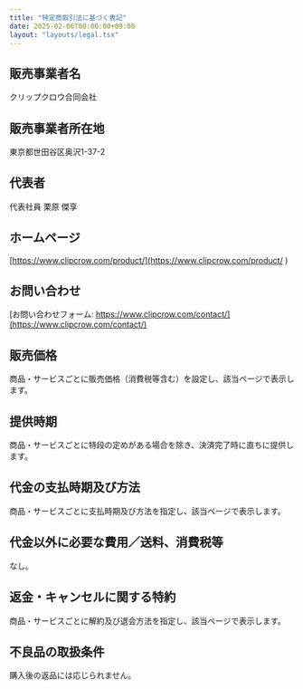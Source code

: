 ```yaml
---
title: "特定商取引法に基づく表記"
date: 2025-02-06T00:00:00+09:00
layout: "layouts/legal.tsx"
---
```


## <span>販売事業者名</span>
クリップクロウ合同会社

## <span>販売事業者所在地</span>
東京都世田谷区奥沢1-37-2

## <span>代表者</span>
代表社員 栗原 傑享

## <span>ホームページ</span>
[https://www.clipcrow.com/product/](https://www.clipcrow.com/product/
)

## <span>お問い合わせ</span>
[お問い合わせフォーム: https://www.clipcrow.com/contact/](https://www.clipcrow.com/contact/)

## <span>販売価格</span>
商品・サービスごとに販売価格（消費税等含む）を設定し、該当ページで表示します。

## <span>提供時期</span>
商品・サービスごとに特段の定めがある場合を除き、決済完了時に直ちに提供します。

## <span>代金の支払時期及び方法</span>
商品・サービスごとに支払時期及び方法を指定し、該当ページで表示します。

## <span>代金以外に必要な費用／送料、消費税等</span>
なし。

## <span>返金・キャンセルに関する特約</span>
商品・サービスごとに解約及び退会方法を指定し、該当ページで表示します。

## <span>不良品の取扱条件</span>
購入後の返品には応じられません。
